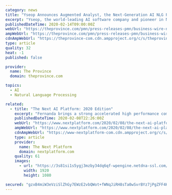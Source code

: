 ```yaml
---
category: news
title: "Yseop Announces Augmented Analyst, the Next-Generation AI NLG Platform Featuring ..."
excerpt: "Yseop, the world-leading AI software company and pioneer in Natural Language Generation (NLG), today announced the launch of Augmented ... scaling from single use case applications to enterprise-wide deployments could translate into billions in savings for the financial and pharmaceutical industries. Developed with high levels of user-adoption ..."
publishedDateTime: 2020-02-14T09:00:00Z
webUrl: "https://theprovince.com/pmn/press-releases-pmn/business-wire-news-releases-pmn/yseop-announces-augmented-analyst-the-next-generation-ai-nlg-platform-featuring-the-most-advanced-intelligent-automation-solution-for-streamlined-regulatory-compliance-reporting/wcm/562a1186-0e94-4be1-ae5c-b57c9948a9c4"
ampWebUrl: "https://theprovince.com/pmn/press-releases-pmn/business-wire-news-releases-pmn/yseop-announces-augmented-analyst-the-next-generation-ai-nlg-platform-featuring-the-most-advanced-intelligent-automation-solution-for-streamlined-regulatory-compliance-reporting/wcm/562a1186-0e94-4be1-ae5c-b57c9948a9c4/amp"
cdnAmpWebUrl: "https://theprovince-com.cdn.ampproject.org/c/s/theprovince.com/pmn/press-releases-pmn/business-wire-news-releases-pmn/yseop-announces-augmented-analyst-the-next-generation-ai-nlg-platform-featuring-the-most-advanced-intelligent-automation-solution-for-streamlined-regulatory-compliance-reporting/wcm/562a1186-0e94-4be1-ae5c-b57c9948a9c4/amp"
type: article
quality: 32
heat: -1
published: false

provider:
  name: The Province
  domain: theprovince.com

topics:
  - AI
  - Natural Language Processing

related:
  - title: "The Next AI Platform: 2020 Edition"
    excerpt: "Fernanda brings a strong accelerated high performance computing systems view to the table along with extensive large-scale workload perspectives that blend AI and traditional modeling and simulation. She is a currently GPU Developer Advocate for Bioinformatics at NVIDIA. She was previously in the HPC User Assistance Group as an HPC Programmer ..."
    publishedDateTime: 2020-02-08T22:26:00Z
    webUrl: "https://www.nextplatform.com/2020/02/08/the-next-ai-platform-2020-edition-march-10-san-jose/"
    ampWebUrl: "https://www.nextplatform.com/2020/02/08/the-next-ai-platform-2020-edition-march-10-san-jose/amp/"
    cdnAmpWebUrl: "https://www-nextplatform-com.cdn.ampproject.org/c/s/www.nextplatform.com/2020/02/08/the-next-ai-platform-2020-edition-march-10-san-jose/amp/"
    type: article
    provider:
      name: The Next Platform
      domain: nextplatform.com
    quality: 61
    images:
      - url: "https://3s81si1s5ygj3mzby34dq6qf-wpengine.netdna-ssl.com/wp-content/uploads/2019/03/NextAIPlatformPresoLogo.jpg"
        width: 1920
        height: 1080

secured: "gzxB4miW3eVziSlZhGy7EWzE2vbQWot+fWNqJiRH8sTa0wSvrBYz7jPgZFF4KT7cd2dZDtB2BVVzQh1ih8E3ABFmtpsEGY4fE4j6hhQ68gHZGGh1k/5D4E3AUIJxQwSXCeksNybJdHwaKN9u0zTm/oO8j6LfU7ODbFxqJKFMPSYLfMY4dDl+/8tEPd2YbiIbkbGlpiVVjiHG6h6g+a0AHsdykWw/DuC8lKBY40svQXsV7Y4ms/O/db12Q6iE3/tekVVu7pLlTZA+Jn+Up6HTlhSrvkhApIasoyYm8XJo6GeajMMS3BaEVLilhRWTql0Y;zYqDjuUdxTPYvNvuFec/uw=="
---
```


